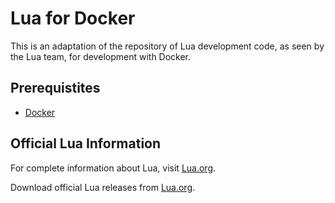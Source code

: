 # Lua for Docker

This is an adaptation of the repository of Lua development code, as seen by the Lua team, for development with Docker.

## Prerequistites
- [Docker](https://www.docker.com)

## Official Lua Information

For complete information about Lua, visit [Lua.org](https://www.lua.org/).

Download official Lua releases from [Lua.org](https://www.lua.org/download.html).

